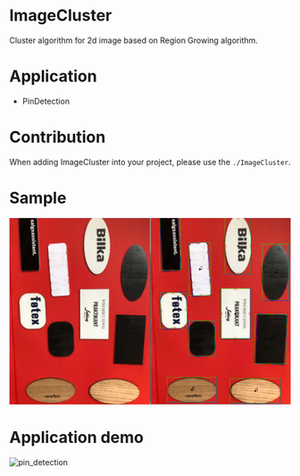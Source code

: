 # ImageCluster

Cluster algorithm for 2d image based on Region Growing algorithm.

# Application

- PinDetection

# Contribution
When adding ImageCluster into your project, please use the `./ImageCluster`.

# Sample

![sample](sample/sample.png)

# Application demo
![pin_detection](sample/pin_detection.gif)